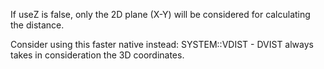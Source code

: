 If useZ is false, only the 2D plane (X-Y) will be considered for calculating the distance.

Consider using this faster native instead: SYSTEM::VDIST - DVIST always takes in consideration the 3D coordinates.